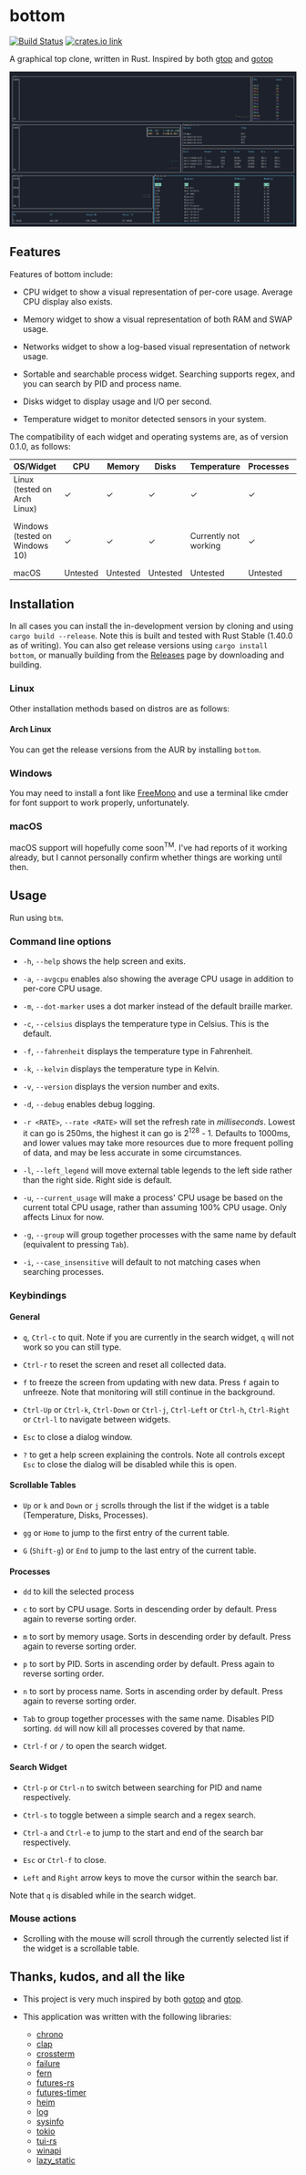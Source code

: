 # bottom

[![Build Status](https://travis-ci.com/ClementTsang/bottom.svg?token=1wvzVgp94E1TZyPNs8JF&branch=master)](https://travis-ci.com/ClementTsang/bottom) [![crates.io link](https://img.shields.io/crates/v/bottom.svg)](https://crates.io/crates/bottom)

A graphical top clone, written in Rust. Inspired by both [gtop](https://github.com/aksakalli/gtop) and [gotop](https://github.com/cjbassi/gotop)

![Quick demo recording](assets/recording_1.gif)

## Features

Features of bottom include:

- CPU widget to show a visual representation of per-core usage. Average CPU display also exists.

- Memory widget to show a visual representation of both RAM and SWAP usage.

- Networks widget to show a log-based visual representation of network usage.

- Sortable and searchable process widget. Searching supports regex, and you can search by PID and process name.

- Disks widget to display usage and I/O per second.

- Temperature widget to monitor detected sensors in your system.

The compatibility of each widget and operating systems are, as of version 0.1.0, as follows:

| OS/Widget                      | CPU      | Memory   | Disks    | Temperature           | Processes | Networks                                      |
| ------------------------------ | -------- | -------- | -------- | --------------------- | --------- | --------------------------------------------- |
| Linux (tested on Arch Linux)   | ✓        | ✓        | ✓        | ✓                     | ✓         | ✓                                             |
| Windows (tested on Windows 10) | ✓        | ✓        | ✓        | Currently not working | ✓         | Partially supported (total RX/TX unavailable) |
| macOS                          | Untested | Untested | Untested | Untested              | Untested  | Untested                                      |

## Installation

In all cases you can install the in-development version by cloning and using `cargo build --release`. Note this is built and tested with Rust Stable (1.40.0 as of writing). You can also get release versions using `cargo install bottom`, or manually building from the [Releases](https://github.com/ClementTsang/bottom/releases) page by downloading and building.

### Linux

Other installation methods based on distros are as follows:

#### Arch Linux

You can get the release versions from the AUR by installing `bottom`.

### Windows

You may need to install a font like [FreeMono](https://fonts2u.com/free-monospaced.font) and use a terminal like cmder for font support to work properly, unfortunately.

### macOS

macOS support will hopefully come soon<sup>TM</sup>. I've had reports of it working already, but I cannot personally confirm whether things are working until then.

## Usage

Run using `btm`.

### Command line options

- `-h`, `--help` shows the help screen and exits.

- `-a`, `--avgcpu` enables also showing the average CPU usage in addition to per-core CPU usage.

- `-m`, `--dot-marker` uses a dot marker instead of the default braille marker.

- `-c`, `--celsius` displays the temperature type in Celsius. This is the default.

- `-f`, `--fahrenheit` displays the temperature type in Fahrenheit.

- `-k`, `--kelvin` displays the temperature type in Kelvin.

- `-v`, `--version` displays the version number and exits.

- `-d`, `--debug` enables debug logging.

- `-r <RATE>`, `--rate <RATE>` will set the refresh rate in _milliseconds_. Lowest it can go is 250ms, the highest it can go is 2<sup>128</sup> - 1. Defaults to 1000ms, and lower values may take more resources due to more frequent polling of data, and may be less accurate in some circumstances.

- `-l`, `--left_legend` will move external table legends to the left side rather than the right side. Right side is default.

- `-u`, `--current_usage` will make a process' CPU usage be based on the current total CPU usage, rather than assuming 100% CPU usage. Only affects Linux for now.

- `-g`, `--group` will group together processes with the same name by default (equivalent to pressing `Tab`).

- `-i`, `--case_insensitive` will default to not matching cases when searching processes.

### Keybindings

#### General

- `q`, `Ctrl-c` to quit. Note if you are currently in the search widget, `q` will not work so you can still type.

- `Ctrl-r` to reset the screen and reset all collected data.

- `f` to freeze the screen from updating with new data. Press `f` again to unfreeze. Note that monitoring will still continue in the background.

- `Ctrl-Up` or `Ctrl-k`, `Ctrl-Down` or `Ctrl-j`, `Ctrl-Left` or `Ctrl-h`, `Ctrl-Right` or `Ctrl-l` to navigate between widgets.

- `Esc` to close a dialog window.

- `?` to get a help screen explaining the controls. Note all controls except `Esc` to close the dialog will be disabled while this is open.

#### Scrollable Tables

- `Up` or `k` and `Down` or `j` scrolls through the list if the widget is a table (Temperature, Disks, Processes).

- `gg` or `Home` to jump to the first entry of the current table.

- `G` (`Shift-g`) or `End` to jump to the last entry of the current table.

#### Processes

- `dd` to kill the selected process

- `c` to sort by CPU usage. Sorts in descending order by default. Press again to reverse sorting order.

- `m` to sort by memory usage. Sorts in descending order by default. Press again to reverse sorting order.

- `p` to sort by PID. Sorts in ascending order by default. Press again to reverse sorting order.

- `n` to sort by process name. Sorts in ascending order by default. Press again to reverse sorting order.

- `Tab` to group together processes with the same name. Disables PID sorting. `dd` will now kill all processes covered by that name.

- `Ctrl-f` or `/` to open the search widget.

#### Search Widget

- `Ctrl-p` or `Ctrl-n` to switch between searching for PID and name respectively.

- `Ctrl-s` to toggle between a simple search and a regex search.

- `Ctrl-a` and `Ctrl-e` to jump to the start and end of the search bar respectively.

- `Esc` or `Ctrl-f` to close.

- `Left` and `Right` arrow keys to move the cursor within the search bar.

Note that `q` is disabled while in the search widget.

### Mouse actions

- Scrolling with the mouse will scroll through the currently selected list if the widget is a scrollable table.

## Thanks, kudos, and all the like

- This project is very much inspired by both [gotop](https://github.com/cjbassi/gotop) and [gtop](https://github.com/aksakalli/gtop).

- This application was written with the following libraries:
  - [chrono](https://github.com/chronotope/chrono)
  - [clap](https://github.com/clap-rs/clap)
  - [crossterm](https://github.com/TimonPost/crossterm)
  - [failure](https://github.com/rust-lang-nursery/failure)
  - [fern](https://github.com/daboross/fern)
  - [futures-rs](https://github.com/rust-lang-nursery/futures-rs)
  - [futures-timer](https://github.com/rustasync/futures-timer)
  - [heim](https://github.com/heim-rs/heim)
  - [log](https://github.com/rust-lang-nursery/log)
  - [sysinfo](https://github.com/GuillaumeGomez/sysinfo)
  - [tokio](https://github.com/tokio-rs/tokio)
  - [tui-rs](https://github.com/fdehau/tui-rs)
  - [winapi](https://github.com/retep998/winapi-rs)
  - [lazy_static](https://github.com/rust-lang-nursery/lazy-static.rs)
